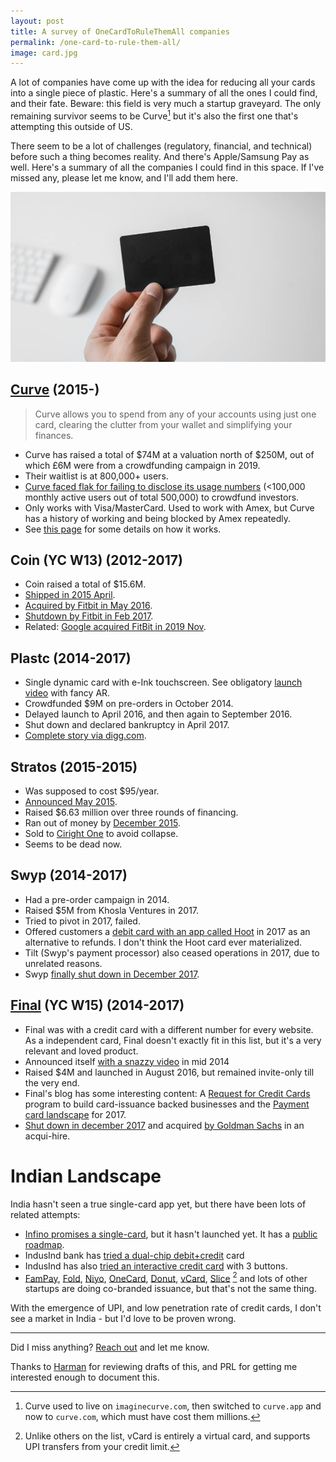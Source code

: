```yaml
---
layout: post
title: A survey of OneCardToRuleThemAll companies
permalink: /one-card-to-rule-them-all/
image: card.jpg
---
```


A lot of companies have come up with the idea for reducing all your cards into a single piece of plastic. Here's a summary of all the ones I could find, and their fate.
Beware: this field is very much a startup graveyard. The only remaining survivor seems to be Curve[^1] but it's also the first one that's attempting this outside of US.

There seem to be a lot of challenges (regulatory, financial, and technical) before such a thing becomes reality. And there's Apple/Samsung Pay as well. Here's a summary of all the companies I could find in this space.
If I've missed any, please let me know, and I'll add them here.

![A photo of a hand holding a blank card](/img/card.jpg)

## [Curve](https://www.curve.com/) (2015-)

>Curve allows you to spend from any of your accounts using just one card, clearing the clutter from your wallet and simplifying your finances.

- Curve has raised a total of $74M at a valuation north of $250M, out of which £6M were from a crowdfunding campaign in 2019.
- Their waitlist is at 800,000+ users.
- [Curve faced flak for failing to disclose its usage numbers](https://www.businessinsider.com/curve-fintech-startup-leaked-active-users-crowdfunding-2019-11) (<100,000 monthly active users out of total 500,000) to crowdfund investors.
- Only works with Visa/MasterCard. Used to work with Amex, but Curve has a history of working and being blocked by Amex repeatedly.
- See [this page](https://support.imaginecurve.com/hc/en-gb/articles/115005783125-How-does-Curve-work-) for some details on how it works.

## Coin (YC W13) (2012-2017)

- Coin raised a total of $15.6M.
- [Shipped in 2015 April](https://techcrunch.com/2015/04/17/coin-the-one-credit-card-to-rule-them-all-is-finally-shipping/).
- [Acquired by Fitbit in May 2016](https://investor.fitbit.com/press/press-releases/press-release-details/2016/Fitbit-Inc-Acquires-Wearable-Payments-Assets-From-Financial-Technology-Company-Coin/default.aspx).
- [Shutdown by Fitbit in Feb 2017](https://techcrunch.com/2017/01/31/coin-shut-down/).
- Related: [Google acquired FitBit in 2019 Nov](https://techcrunch.com/2019/11/01/google-is-acquiring-fitbit/).

## Plastc (2014-2017)

- Single dynamic card with e-Ink touchscreen. See obligatory [launch video](https://www.youtube.com/watch?v=8QrI3lntq3g) with fancy AR.
- Crowdfunded $9M on pre-orders in October 2014.
- Delayed launch to April 2016, and then again to September 2016.
- Shut down and declared bankruptcy in April 2017.
- [Complete story via digg.com](https://digg.com/2017/plastc-smart-card-bankruptcy-what-happened).

## Stratos (2015-2015)

- Was supposed to cost $95/year.
- [Announced May 2015](https://techcrunch.com/2015/05/26/the-stratos-all-in-one-credit-card-isnt-perfect-enough/).
- Raised $6.63 million over three rounds of financing.
- Ran out of money by [December 2015](https://techcrunch.com/2015/12/21/stratos-card-to-shut-down-just-six-months-after-launching/).
- Sold to [Ciright One](https://techcrunch.com/2015/12/22/stratos-sells-to-ciright-one-to-avoid-collapse/) to avoid collapse.
- Seems to be dead now.

## Swyp (2014-2017)

- Had a pre-order campaign in 2014.
- Raised $5M from Khosla Ventures in 2017.
- Tried to pivot in 2017, failed.
- Offered customers a [debit card with an app called Hoot](https://web.archive.org/web/20200225225658/http://blog.swypcard.com/blog/swyp-card-july-update) in 2017 as an alternative to refunds. I don't think the Hoot card ever materialized.
- Tilt (Swyp's payment processor) also ceased operations in 2017, due to unrelated reasons.
- Swyp [finally shut down in December 2017](https://web.archive.org/web/20200224230053/http://blog.swypcard.com/blog/swyp-card-update).

## [Final](https://www.getfinal.com/) (YC W15) (2014-2017)

- Final was with a credit card with a different number for every website. As a independent card, Final doesn't exactly fit in this list, but it's a very relevant and loved product.
- Announced itself [with a snazzy video](https://www.youtube.com/watch?v=8ZtG5DX5FR0) in mid 2014
- Raised $4M and launched in August 2016, but remained invite-only till the very end.
- Final's blog has some interesting content: A [Request for Credit Cards](https://www.getfinal.com/company-news/2017/08/21/rfcc/) program to build card-issuance backed businesses and the [Payment card landscape](https://www.getfinal.com/company-news/2017/03/30/2017-payment-card-landscape/) for 2017.
- [Shut down in december 2017](https://www.getfinal.com/company-news/2017/12/06/a-final-farewell/) and acquired [by Goldman Sachs](https://www.fastcompany.com/40523758/goldman-sachs-buys-credit-card-startup-final) in an acqui-hire.

# Indian Landscape

India hasn't seen a true single-card app yet, but there have been lots of related attempts:

- [Infino promises a single-card](https://getinfino.com/), but it hasn't launched yet. It has a [public roadmap](https://trello.com/b/2h9S100Z/the-infino-roadmap).
- IndusInd bank has [tried a dual-chip debit+credit](https://www.businesstoday.in/sectors/banks/indusind-launches-credit-cum-debit-card-confuse-customers/story/284912.html) card
- IndusInd has also [tried an interactive credit card](https://www.businesstoday.in/top-story/new-credit-card-with-buttons-gives-users-emi-options-helps-redeem-reward-points/story/290763.html) with 3 buttons.
- [FamPay](https://fampay.in/), [Fold](https://fold.money/), [Niyo](https://www.goniyo.com/), [OneCard](https://www.getonecard.app/), [Donut](https://meetdonut.com/), [vCard](https://vcard.ai/hdWorks/), [Slice](https://sliceit.com/) [^2] and lots of other startups are doing co-branded issuance, but that's not the same thing.

With the emergence of UPI, and low penetration rate of credit cards, I don't see a market in India - but I'd love to be proven wrong.

---

Did I miss anything? [Reach out](/contact/) and let me know.

Thanks to [Harman](https://twitter.com/thatharmansingh) for reviewing drafts of this, and PRL for getting me interested enough to document this.

[^1]: Curve used to live on `imaginecurve.com`, then switched to `curve.app` and now to `curve.com`, which must have cost them millions.
[^2]: Unlike others on the list, vCard is entirely a virtual card, and supports UPI transfers from your credit limit.

